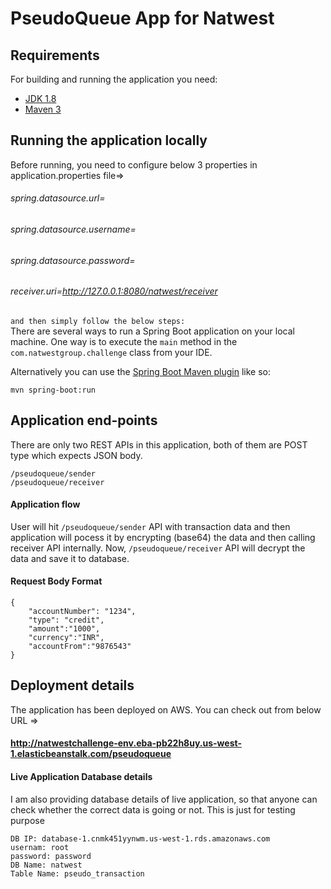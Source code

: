 # PseudoQueue App for Natwest



## Requirements

For building and running the application you need:

- [JDK 1.8](http://www.oracle.com/technetwork/java/javase/downloads/jdk8-downloads-2133151.html)
- [Maven 3](https://maven.apache.org)

## Running the application locally

Before running, you need to configure below 3 properties in application.properties file=>
###### spring.datasource.url=
###### spring.datasource.username=
###### spring.datasource.password=
###### receiver.uri=http://127.0.0.1:8080/natwest/receiver
`and then simply follow the below steps:` <br />
There are several ways to run a Spring Boot application on your local machine. One way is to execute the `main` method in the `com.natwestgroup.challenge` class from your IDE.

Alternatively you can use the [Spring Boot Maven plugin](https://docs.spring.io/spring-boot/docs/current/reference/html/build-tool-plugins-maven-plugin.html) like so:

```shell
mvn spring-boot:run
```

## Application end-points

There are only two REST APIs in this application, both of them are POST type which expects JSON body.

`/pseudoqueue/sender` <br />
`/pseudoqueue/receiver`

#### Application flow 
User will hit `/pseudoqueue/sender` API with transaction data and then application will pocess it by encrypting (base64) the data and then calling receiver API internally.
Now, `/pseudoqueue/receiver` API will decrypt the data and save it to database.

#### Request Body Format

```shell
{
	"accountNumber": "1234",
	"type": "credit",
	"amount":"1000",
	"currency":"INR",
	"accountFrom":"9876543"
}
```
## Deployment details

The application has been deployed on AWS. You can check out from below URL =>
#### http://natwestchallenge-env.eba-pb22h8uy.us-west-1.elasticbeanstalk.com/pseudoqueue

#### Live Application Database details
I am also providing database details of live application, so that anyone can check whether the correct data is going or not. This is
just for testing purpose
```shell
DB IP: database-1.cnmk451yynwm.us-west-1.rds.amazonaws.com
usernam: root
password: password
DB Name: natwest
Table Name: pseudo_transaction
